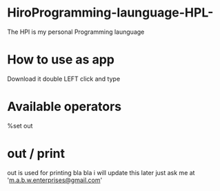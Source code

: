 # HiroProgramming-launguage-HPL-
The HPl is my personal Programming launguage
# How to use as app
Download it double LEFT click and type
# Available operators
%set
out
# out / print
out is used for printing bla bla i will update this later just ask me at 'm.a.b.w.enterprises@gmail.com'
